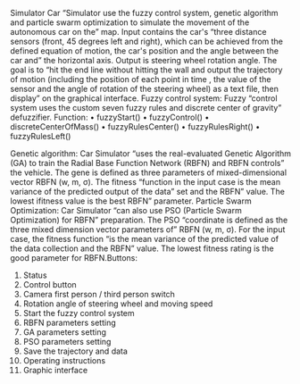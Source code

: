 Simulator
Car “Simulator use the fuzzy control system, genetic algorithm and particle swarm
optimization to simulate the movement of the autonomous car on the” map.
Input contains the car's “three distance sensors (front, 45 degrees left and right),
which can be achieved from the defined equation of motion, the car's position and
the angle between the car and” the horizontal axis. Output is steering wheel rotation
angle.
The goal is to “hit the end line without hitting the wall and output the trajectory of
motion (including the position of each point in time , the value of the sensor and
the angle of rotation of the steering wheel) as a text file, then display” on the
graphical interface.
Fuzzy control system:
Fuzzy “control system uses the custom seven fuzzy rules and discrete center of
gravity” defuzzifier.
Function:
• fuzzyStart()
• fuzzyControl()
• discreteCenterOfMass()
• fuzzyRulesCenter()
• fuzzyRulesRight()
• fuzzyRulesLeft()

Genetic algorithm:
Car Simulator “uses the real-evaluated Genetic Algorithm (GA) to train the Radial
Base Function Network (RBFN) and RBFN controls” the vehicle. The gene is
defined as three parameters of mixed-dimensional vector RBFN (w, m, σ). The
fitness “function in the input case is the mean variance of the predicted output of the
data” set and the RBFN” value. The lowest ifitness value is the best RBFN” parameter.
Particle Swarm Optimization:
Car Simulator “can also use PSO (Particle Swarm Optimization) for RBFN”
preparation. The PSO “coordinate is defined as the three mixed dimension vector
parameters of” RBFN (w, m, σ). For the input case, the fitness function “is the mean
variance of the predicted value of the data collection and the RBFN” value. The
lowest fitness rating is the good parameter for RBFN.Buttons:
1. Status
2. Control button
3. Camera first person / third person switch
4. Rotation angle of steering wheel and moving speed
5. Start the fuzzy control system
6. RBFN parameters setting
7. GA parameters setting
8. PSO parameters setting
9. Save the trajectory and data
10. Operating instructions
11. Graphic interface
